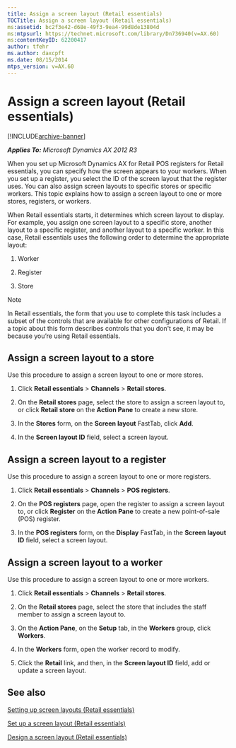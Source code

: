 ```yaml
---
title: Assign a screen layout (Retail essentials)
TOCTitle: Assign a screen layout (Retail essentials)
ms:assetid: bc2f3e42-d68e-49f3-9ea4-99d8de13804d
ms:mtpsurl: https://technet.microsoft.com/library/Dn736940(v=AX.60)
ms:contentKeyID: 62200417
author: tfehr
ms.author: daxcpft
ms.date: 08/15/2014
mtps_version: v=AX.60
---
```


# Assign a screen layout (Retail essentials) 


[!INCLUDE[archive-banner](includes/archive-banner.md)]


_**Applies To:** Microsoft Dynamics AX 2012 R3_

When you set up Microsoft Dynamics AX for Retail POS registers for Retail essentials, you can specify how the screen appears to your workers. When you set up a register, you select the ID of the screen layout that the register uses. You can also assign screen layouts to specific stores or specific workers. This topic explains how to assign a screen layout to one or more stores, registers, or workers.

When Retail essentials starts, it determines which screen layout to display. For example, you assign one screen layout to a specific store, another layout to a specific register, and another layout to a specific worker. In this case, Retail essentials uses the following order to determine the appropriate layout:

1.  Worker

2.  Register

3.  Store


> [!NOTE]
> <P>In Retail essentials, the form that you use to complete this task includes a subset of the controls that are available for other configurations of Retail. If a topic about this form describes controls that you don't see, it may be because you’re using Retail essentials.</P>



## Assign a screen layout to a store

Use this procedure to assign a screen layout to one or more stores.

1.  Click **Retail essentials** \> **Channels** \> **Retail stores**.

2.  On the **Retail stores** page, select the store to assign a screen layout to, or click **Retail store** on the **Action Pane** to create a new store.

3.  In the **Stores** form, on the **Screen layout** FastTab, click **Add**.

4.  In the **Screen layout ID** field, select a screen layout.

## Assign a screen layout to a register

Use this procedure to assign a screen layout to one or more registers.

1.  Click **Retail essentials** \> **Channels** \> **POS registers**.

2.  On the **POS registers** page, open the register to assign a screen layout to, or click **Register** on the **Action Pane** to create a new point-of-sale (POS) register.

3.  In the **POS registers** form, on the **Display** FastTab, in the **Screen layout ID** field, select a screen layout.

## Assign a screen layout to a worker

Use this procedure to assign a screen layout to one or more workers.

1.  Click **Retail essentials** \> **Channels** \> **Retail stores**.

2.  On the **Retail stores** page, select the store that includes the staff member to assign a screen layout to.

3.  On the **Action Pane**, on the **Setup** tab, in the **Workers** group, click **Workers**.

4.  In the **Workers** form, open the worker record to modify.

5.  Click the **Retail** link, and then, in the **Screen layout ID** field, add or update a screen layout.

## See also

[Setting up screen layouts (Retail essentials)](setting-up-screen-layouts-retail-essentials.md)

[Set up a screen layout (Retail essentials)](set-up-a-screen-layout-retail-essentials.md)

[Design a screen layout (Retail essentials)](design-a-screen-layout-retail-essentials.md)

  


